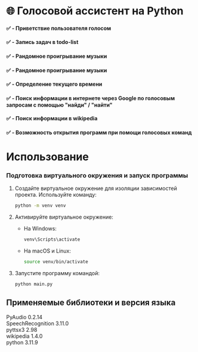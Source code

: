 # 🌐 Голосовой ассистент на Python
#### ✅ - Приветствие пользователя голосом
#### ✅ - Запись задач в todo-list
#### ✅ - Рандомное проигрывание музыки
#### ✅ - Рандомное проигрывание музыки
#### ✅ - Определение текущего  времени
#### ✅ - Поиск информации в интернете через Google по голосовым запросам с помощью "найди" / "найти"  
#### ✅ - Поиск информации в wikipedia
#### ✅ - Возможность открытия программ при помощи голосовых команд
# Использование
### Подготовка виртуального окружения и запуск программы

1. Создайте виртуальное окружение для изоляции зависимостей проекта. 
   Используйте команду:
   ```bash
   python -m venv venv
   ```

2. Активируйте виртуальное окружение:
   - На Windows:
     ```bash
     venv\Scripts\activate
     ```
   - На macOS и Linux:
     ```bash
     source venv/bin/activate
     ```
3. Запустите программу командой:
   ```bash
   python main.py
   ```
## Применяемые библиотеки и версия языка <br />
PyAudio 0.2.14 <br />
SpeechRecognition 3.11.0 <br />
pyttsx3 2.98 <br />
wikipedia 1.4.0 <br />
python 3.11.9 <br />

